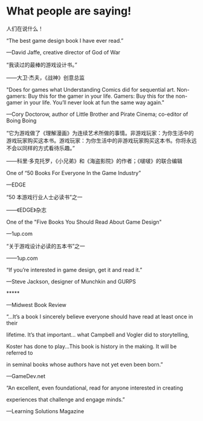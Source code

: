 # What people are saying!

人们在说什么！



“The best game design book I have ever read.”

—David Jaffe, creative director of God of War



“我读过的最棒的游戏设计书。”

——大卫·杰夫，《战神》创意总监



"Does for games what Understanding Comics did for sequential art. Non-gamers: Buy this for the gamer in your life. Gamers: Buy this for the non-gamer in your life. You’ll never look at fun the same way again."

—Cory Doctorow, author of Little Brother and Pirate Cinema; co-editor of Boing Boing

“它为游戏做了《理解漫画》为连续艺术所做的事情。非游戏玩家：为你生活中的游戏玩家购买这本书。游戏玩家：为你生活中的非游戏玩家购买这本书。你将永远不会以同样的方式看待乐趣。”

——科里·多克托罗，《小兄弟》和《海盗影院》的作者；《啵啵》的联合编辑

One of “50 Books For Everyone In the Game Industry”

—EDGE

“50 本游戏行业人士必读书”之一

——《EDGE》杂志



One of the "Five Books You Should Read About Game Design"

—1up.com

“关于游戏设计必读的五本书”之一

——1up.com



“If you’re interested in game design, get it and read it.”

—Steve Jackson, designer of Munchkin and GURPS

\*\*\*\*\*

—Midwest Book Review

“...It’s a book I sincerely believe everyone should have read at least once in their

lifetime. It’s that important… what Campbell and Vogler did to storytelling,

Koster has done to play...This book is history in the making. It will be referred to

in seminal books whose authors have not yet even been born.”

—GameDev.net

“An excellent, even foundational, read for anyone interested in creating

experiences that challenge and engage minds.”

—Learning Solutions Magazine
